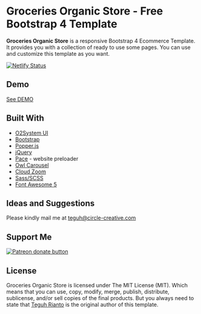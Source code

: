 # Groceries Organic Store - Free Bootstrap 4 Template
**Groceries Organic Store** is a responsive Bootstrap 4 Ecommerce Template. It provides you with a collection of ready to use some pages. You can use and customize this template as you want.

[![Netlify Status](https://api.netlify.com/api/v1/badges/74de2307-6c91-46cc-b2f6-b1afcae8b07d/deploy-status)](https://app.netlify.com/sites/groceries-store-bs4/deploys)

## Demo
[See DEMO](https://groceries.teguhrianto.my.id)

## Built With
- [O2System UI](http://o2system.id/)
- [Bootstrap](http://getbootstrap.com/)
- [Popper.js](https://popper.js.org/)
- [jQuery](https://jquery.com/)
- [Pace](https://github.com/HubSpot/pace) - website preloader
- [Owl Carousel](https://github.com/OwlCarousel2/OwlCarousel2)
- [Cloud Zoom](https://github.com/smurfy/cloud-zoom)
- [Sass/SCSS](http://sass-lang.com/)
- [Font Awesome 5](http://fontawesome.com/)

## Ideas and Suggestions
Please kindly mail me at [teguh@circle-creative.com](mailto:teguh@circle-creative.com])

## Support Me
<a href="https://patreon.com/teguhrianto"><img src="https://img.shields.io/endpoint.svg?url=https://moshef9.wixsite.com/patreon-badge/_functions/badge/?username=teguhrianto" alt="Patreon donate button" /> </a>

## License
Groceries Organic Store is licensed under The MIT License (MIT). Which means that you can use, copy, modify, merge, publish, distribute, sublicense, and/or sell copies of the final products. But you always need to state that [Teguh Rianto](https://github.com/teguhrianto) is the original author of this template.
